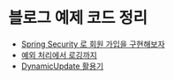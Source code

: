 # 블로그 예제 코드 정리

- [Spring Security 로 회원 가입을 구현해보자](https://github.com/Hyune-c/blog-code/tree/master/signup-security)
- [예외 처리에서 로깅까지](https://github.com/Hyune-c/blog-code/tree/master/exception-logging)
- [DynamicUpdate 활용기](https://github.com/Hyune-c/blog-code/tree/master/dynamic-update)

